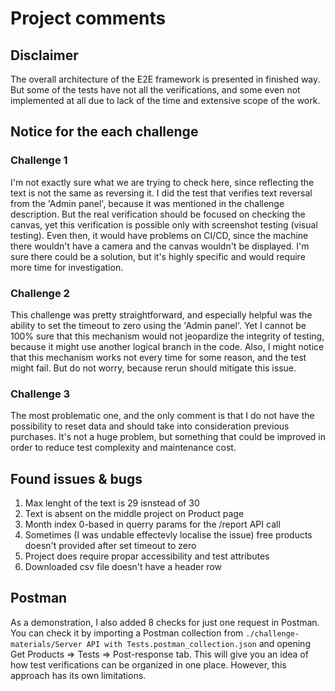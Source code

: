 # Project comments

## Disclaimer

The overall architecture of the E2E framework is presented in finished way. But some of the tests have not all the verifications, and some even not implemented at all due to lack of the time and extensive scope of the work.

## Notice for the each challenge

### Challenge 1

I'm not exactly sure what we are trying to check here, since reflecting the text is not the same as reversing it. I did the test that verifies text reversal from the 'Admin panel', because it was mentioned in the challenge description. But the real verification should be focused on checking the canvas, yet this verification is possible only with screenshot testing (visual testing). Even then, it would have problems on CI/CD, since the machine there wouldn't have a camera and the canvas wouldn't be displayed. I'm sure there could be a solution, but it's highly specific and would require more time for investigation.

### Challenge 2

This challenge was pretty straightforward, and especially helpful was the ability to set the timeout to zero using the 'Admin panel'. Yet I cannot be 100% sure that this mechanism would not jeopardize the integrity of testing, because it might use another logical branch in the code. Also, I might notice that this mechanism works not every time for some reason, and the test might fail. But do not worry, because rerun should mitigate this issue.

### Challenge 3

The most problematic one, and the only comment is that I do not have the possibility to reset data and should take into consideration previous purchases. It's not a huge problem, but something that could be improved in order to reduce test complexity and maintenance cost.

## Found issues & bugs

1. Max lenght of the text is 29 isnstead of 30
1. Text is absent on the middle project on Product page
1. Month index 0-based in querry params for the /report API call
1. Sometimes (I was undable effectevly localise the issue) free products doesn't provided after set timeout to zero
1. Project does require propar accessibility and test attributes
1. Downloaded csv file doesn't have a header row

## Postman

As a demonstration, I also added 8 checks for just one request in Postman. You can check it by importing
a Postman collection from `./challenge-materials/Server API with Tests.postman_collection.json` and opening
Get Products => Tests => Post-response tab. This will give you an idea of how test verifications can be organized
in one place. However, this approach has its own limitations.
